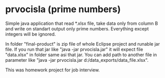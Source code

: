 # prvocisla (prime numbers)
<p>Simple java application that read *.xlsx file, take data only from column B and write on standart output only prime numbers. Everything except integers will be ignored. </p>
<p>In folder "final-product" is zip file of whole Eclipse project and runable jar file. If you run that jar like "java -jar prvocisla.jar" it will expect 
file "data.xlsx" in folder same asi that jar. You can add path to another file in parameter like "java -jar prvocisla.jar d:/data_exports/data_file.xlsx".</p>
<p>This was homework project for job interview.</p>
